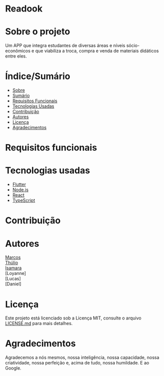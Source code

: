 # Readook
# Sobre o projeto
Um APP que integra estudantes de diversas áreas e níveis sócio-econômicos e que viabiliza a troca, compra e venda de materiais didáticos entre eles.

# Índice/Sumário
* [Sobre](#sobre-o-projeto)
* [Sumário](#índice/sumário)
* [Requisitos Funcionais](#requisitos-funcionais)
* [Tecnologias Usadas](#tecnologias-usadas)
* [Contribuição](#contribuição)
* [Autores](#autores)
* [Licença](#licença)
* [Agradecimentos](#agradecimentos)

# Requisitos funcionais

# Tecnologias usadas
- [Flutter](https://flutter.dev/)
- [Node.js](https://nodejs.org/en/)
- [React](https://pt-br.reactjs.org/)
- [TypeScript](https://www.typescriptlang.org/)

# Contribuição

# Autores
[Marcos](https://github.com/mrcosta93)  
[Thúlio](https://github.com/thulioplopes)  
[Isamara](https://github.com/IsamaraJangola)   
[Loyanne]  
[Lucas]  
[Daniel]  

# Licença
Este projeto está licenciado sob a Licença MIT,  consulte o arquivo [LICENSE.md](LICENSE.md) para mais detalhes.

# Agradecimentos
Agradecemos a nós mesmos, nossa inteligência, nossa capacidade, nossa criatividade, nossa perfeição e, acima de tudo, nossa humildade. E ao Google.
